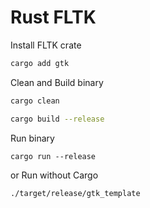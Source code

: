 # Rust FLTK

Install FLTK crate

```sh
cargo add gtk
```

Clean and Build binary

```sh
cargo clean

cargo build --release
```

Run binary

```
cargo run --release
```

or Run without Cargo

```sh
./target/release/gtk_template
```

